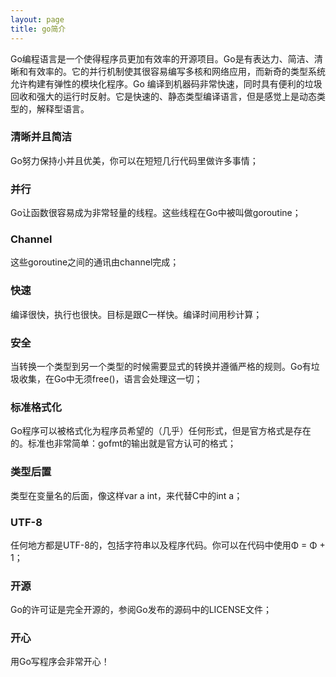 ```yaml
---
layout: page
title: go简介
---
```


Go编程语言是一个使得程序员更加有效率的开源项目。Go是有表达力、简洁、清晰和有效率的。它的并行机制使其很容易编写多核和网络应用，而新奇的类型系统允许构建有弹性的模块化程序。Go 编译到机器码非常快速，同时具有便利的垃圾回收和强大的运行时反射。它是快速的、静态类型编译语言，但是感觉上是动态类型的，解释型语言。

### 清晰并且简洁
Go努力保持小并且优美，你可以在短短几行代码里做许多事情；

### 并行
Go让函数很容易成为非常轻量的线程。这些线程在Go中被叫做goroutine；

### Channel
这些goroutine之间的通讯由channel完成；

### 快速
编译很快，执行也很快。目标是跟C一样快。编译时间用秒计算；

### 安全
当转换一个类型到另一个类型的时候需要显式的转换并遵循严格的规则。Go有垃圾收集，在Go中无须free()，语言会处理这一切；

### 标准格式化
Go程序可以被格式化为程序员希望的（几乎）任何形式，但是官方格式是存在的。标准也非常简单：gofmt的输出就是官方认可的格式；

### 类型后置
类型在变量名的后面，像这样var a int，来代替C中的int a；

### UTF-8
任何地方都是UTF-8的，包括字符串以及程序代码。你可以在代码中使用Φ = Φ + 1；

### 开源
Go的许可证是完全开源的，参阅Go发布的源码中的LICENSE文件；

### 开心
用Go写程序会非常开心！
